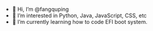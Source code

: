 - 👋 Hi, I’m @fangquping
- 👀 I’m interested in Python, Java, JavaScript, CSS, etc
- 🌱 I’m currently learning how to code EFI boot system.

<!---
fangquping/fangquping is a ✨ special ✨ repository because its `README.md` (this file) appears on your GitHub profile.
You can click the Preview link to take a look at your changes.
--->
